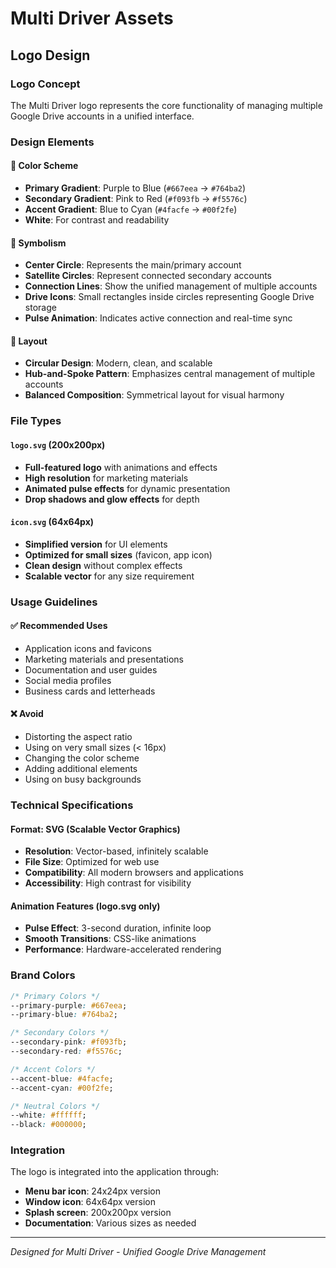 # Multi Driver Assets

## Logo Design

### Logo Concept
The Multi Driver logo represents the core functionality of managing multiple Google Drive accounts in a unified interface.

### Design Elements

#### 🎨 **Color Scheme**
- **Primary Gradient**: Purple to Blue (`#667eea` → `#764ba2`)
- **Secondary Gradient**: Pink to Red (`#f093fb` → `#f5576c`) 
- **Accent Gradient**: Blue to Cyan (`#4facfe` → `#00f2fe`)
- **White**: For contrast and readability

#### 🔗 **Symbolism**
- **Center Circle**: Represents the main/primary account
- **Satellite Circles**: Represent connected secondary accounts
- **Connection Lines**: Show the unified management of multiple accounts
- **Drive Icons**: Small rectangles inside circles representing Google Drive storage
- **Pulse Animation**: Indicates active connection and real-time sync

#### 📐 **Layout**
- **Circular Design**: Modern, clean, and scalable
- **Hub-and-Spoke Pattern**: Emphasizes central management of multiple accounts
- **Balanced Composition**: Symmetrical layout for visual harmony

### File Types

#### `logo.svg` (200x200px)
- **Full-featured logo** with animations and effects
- **High resolution** for marketing materials
- **Animated pulse effects** for dynamic presentation
- **Drop shadows and glow effects** for depth

#### `icon.svg` (64x64px)
- **Simplified version** for UI elements
- **Optimized for small sizes** (favicon, app icon)
- **Clean design** without complex effects
- **Scalable vector** for any size requirement

### Usage Guidelines

#### ✅ **Recommended Uses**
- Application icons and favicons
- Marketing materials and presentations
- Documentation and user guides
- Social media profiles
- Business cards and letterheads

#### ❌ **Avoid**
- Distorting the aspect ratio
- Using on very small sizes (< 16px)
- Changing the color scheme
- Adding additional elements
- Using on busy backgrounds

### Technical Specifications

#### **Format**: SVG (Scalable Vector Graphics)
- **Resolution**: Vector-based, infinitely scalable
- **File Size**: Optimized for web use
- **Compatibility**: All modern browsers and applications
- **Accessibility**: High contrast for visibility

#### **Animation Features** (logo.svg only)
- **Pulse Effect**: 3-second duration, infinite loop
- **Smooth Transitions**: CSS-like animations
- **Performance**: Hardware-accelerated rendering

### Brand Colors

```css
/* Primary Colors */
--primary-purple: #667eea;
--primary-blue: #764ba2;

/* Secondary Colors */
--secondary-pink: #f093fb;
--secondary-red: #f5576c;

/* Accent Colors */
--accent-blue: #4facfe;
--accent-cyan: #00f2fe;

/* Neutral Colors */
--white: #ffffff;
--black: #000000;
```

### Integration

The logo is integrated into the application through:
- **Menu bar icon**: 24x24px version
- **Window icon**: 64x64px version
- **Splash screen**: 200x200px version
- **Documentation**: Various sizes as needed

---

*Designed for Multi Driver - Unified Google Drive Management*
